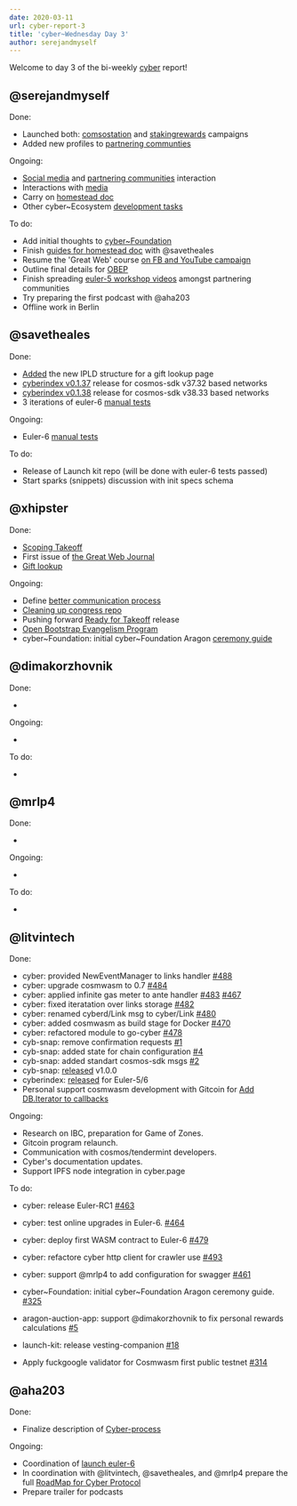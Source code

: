 ```yaml
---
date: 2020-03-11
url: cyber-report-3
title: 'cyber~Wednesday Day 3'
author: serejandmyself
---
```


Welcome to day 3 of the bi-weekly [cyber](https://cyber.page/) report!

## @serejandmyself

Done:

- Launched both: [comsostation](https://github.com/cybercongress/congress/issues/304) and [stakingrewards](https://github.com/cybercongress/congress/issues/319) campaigns
- Added new profiles to [partnering communties](https://github.com/cybercongress/congress/blob/master/ecosystem/Cyber%20Homestead%20doc.md#partnering-communities)

Ongoing:

- [Social media](https://github.com/cybercongress/congress/blob/master/ecosystem/Cyber%20Homestead%20doc.md#public-profiles) and [partnering communities](https://github.com/cybercongress/congress/blob/master/ecosystem/Cyber%20Homestead%20doc.md#partnering-communities) interaction
- Interactions with [media](https://ai.cybercongress.ai/t/mentions-of-the-beast-in-the-wild-any-links-that-mention-cyber-cyb-etc-are-a-fair-game/40/45)
- Carry on [homestead doc](https://github.com/cybercongress/congress/issues/290)
- Other cyber~Ecosystem [development tasks](https://github.com/cybercongress/congress/blob/master/ecosystem/cyber~Ecosystem%20development%20paper.md)

To do:

- Add initial thoughts to [cyber~Foundation](https://github.com/cybercongress/cyber-foundation)
- Finish [guides for homestead doc](https://github.com/cybercongress/congress/tree/master/ecosystem/guides) with @savetheales
- Resume the 'Great Web' course [on FB and YouTube campaign](https://www.youtube.com/watch?v=z8eXzAMSkq0&list=PLVgXf-V4TQc3q7NDPZhO8ASQEn3jHtM84)
- Outline final details for [OBEP](https://github.com/cybercongress/congress/issues/307)
- Finish spreading [euler-5 workshop videos](https://cybercongress.ai/euler-5-launch/) amongst partnering communities
- Try preparing the first podcast with @aha203
- Offline work in Berlin

## @savetheales

Done:

- [Added](https://github.com/cybercongress/dot-cyber/issues/124) the new IPLD structure for a gift lookup page
- [cyberindex v0.1.37](https://github.com/cybercongress/cyberindex/releases/tag/v0.1.37) release for cosmos-sdk v37.32 based networks
- [cyberindex v0.1.38](https://github.com/cybercongress/cyberindex/releases/tag/v0.1.38) release for cosmos-sdk v38.33 based networks
- 3 iterations of euler-6 [manual tests](https://github.com/cybercongress/go-cyber/pull/474/files)

Ongoing:

- Euler-6 [manual tests](https://github.com/cybercongress/go-cyber/pull/474/files)

To do:

- Release of Launch kit repo (will be done with euler-6 tests passed)
- Start sparks (snippets) discussion with init specs schema

## @xhipster

Done:
- [Scoping Takeoff](https://cybercongress.ai/prepare-for-takeoff/)
- First issue of [the Great Web Journal](https://cybercongress.ai/great-web-001/)
- [Gift lookup](https://github.com/cybercongress/dot-cyber/pull/211)

Ongoing:
- Define [better communication process](https://github.com/cybercongress/congress/issues/161)
- [Cleaning up congress repo](https://github.com/cybercongress/congress/issues/287)
- Pushing forward [Ready for Takeoff](https://github.com/cybercongress/dot-cyber/issues/183) release
- [Open Bootstrap Evangelism Program](https://github.com/cybercongress/congress/issues/307)
- cyber~Foundation: initial cyber~Foundation Aragon [ceremony guide](https://github.com/cybercongress/congress/issues/325)

## @dimakorzhovnik

Done:

-

Ongoing:

-

To do:

-

## @mrlp4

Done:

-

Ongoing:

-

To do:

-

## @litvintech

Done:
- cyber: provided NewEventManager to links handler [#488](https://github.com/cybercongress/go-cyber/issues/488)
- cyber: upgrade cosmwasm to 0.7 [#484](https://github.com/cybercongress/go-cyber/issues/484)
- cyber: applied infinite gas meter to ante handler [#483](https://github.com/cybercongress/go-cyber/issues/483) [#467](https://github.com/cybercongress/go-cyber/issues/467)
- cyber: fixed iteratation over links storage [#482](https://github.com/cybercongress/go-cyber/issues/482)
- cyber: renamed cyberd/Link msg to cyber/Link [#480](https://github.com/cybercongress/go-cyber/issues/480)
- cyber: added cosmwasm as build stage for Docker [#470](https://github.com/cybercongress/go-cyber/issues/470)
- cyber: refactored module to go-cyber [#478](https://github.com/cybercongress/go-cyber/issues/478)
- cyb-snap: remove confirmation requests [#1](https://github.com/cybercongress/cyb-snap/issues/1)
- cyb-snap: added state for chain configuration [#4](https://github.com/cybercongress/cyb-snap/issues/4)
- cyb-snap: added standart cosmos-sdk msgs [#2](https://github.com/cybercongress/cyb-snap/issues/2)
- cyb-snap: [released](https://github.com/cybercongress/cyb-snap/releases/tag/v1.0.0) v1.0.0
- cyberindex: [released]((https://github.com/cybercongress/cyberindex/releases)) for Euler-5/6
- Personal support cosmwasm development with Gitcoin for [Add DB.Iterator to callbacks](https://github.com/confio/cosmwasm/issues/53)

Ongoing:
- Research on IBC, preparation for Game of Zones.
- Gitcoin program relaunch.
- Communication with cosmos/tendermint developers.
- Cyber's documentation updates.
- Support IPFS node integration in cyber.page

To do:
- cyber: release Euler-RC1 [#463](https://github.com/cybercongress/go-cyber/issues/463)
- cyber: test online upgrades in Euler-6. [#464](https://github.com/cybercongress/go-cyber/issues/464)
- cyber: deploy first WASM contract to Euler-6 [#479](https://github.com/cybercongress/go-cyber/issues/479)
- cyber: refactore cyber http client for crawler use [#493](https://github.com/cybercongress/go-cyber/issues/493)
- cyber: support @mrlp4 to add configuration for swagger [#461](https://github.com/cybercongress/go-cyber/issues/461)

- cyber\~Foundation: initial cyber~Foundation Aragon ceremony guide. [#325](https://github.com/cybercongress/congress/issues/325)

- aragon-auction-app: support @dimakorzhovnik to fix personal rewards calculations [#5](https://github.com/cybercongress/aragon-auction-app/issues/5)

- launch-kit: release vesting-companion [#18](https://github.com/cybercongress/launch-kit/issues/18)

- Apply fuckgoogle validator for Cosmwasm first public testnet [#314](https://github.com/cybercongress/congress/issues/314)


## @aha203

Done:
- Finalize description of [Cyber-process](https://github.com/cybercongress/congress/pull/324)

Ongoing:
- Coordination of [launch euler-6](https://github.com/cybercongress/go-cyber/projects/6)
- In coordination with @litvintech, @savetheales, and @mrlp4 prepare the full [RoadMap for Cyber Protocol](https://github.com/orgs/cybercongress/projects/2)
- Prepare trailer for podcasts
